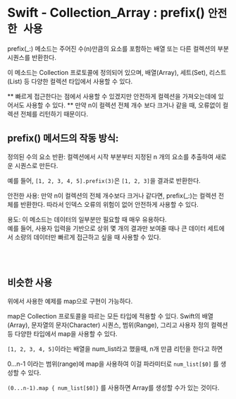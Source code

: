 # Swift - Collection_Array : prefix() `안전한 사용`

prefix(_:) 메소드는 주어진 수(n)만큼의 요소를 포함하는 배열 또는 다른 컬렉션의 부분 시퀀스를 반환한다.  

이 메소드는 Collection 프로토콜에 정의되어 있으며, 배열(Array), 세트(Set), 리스트(List) 등 다양한 컬렉션 타입에서 사용할 수 있다.  

** 빠르게 접근한다는 점에서 사용할 수 있겠지만 안전하게 컬렉션을 가져오는데에 있어서도 사용할 수 있다. **
만약 n이 컬렉션 전체 개수 보다 크거나 같을 때, 오류없이 컬렉션 전체를 리턴하기 때문이다. 



## prefix() 메서드의 작동 방식:
정의된 수의 요소 반환: 컬렉션에서 시작 부분부터 지정된 n 개의 요소를 추출하여 새로운 시퀀스로 만든다.  

예를 들어, `[1, 2, 3, 4, 5].prefix(3)`은 `[1, 2, 3]`을 결과로 반환한다.

안전한 사용: 만약 n이 컬렉션의 전체 개수보다 크거나 같다면, prefix(_:)는 컬렉션 전체를 반환한다. 따라서 인덱스 오류의 위험이 없어 안전하게 사용할 수 있다.

용도: 이 메소드는 데이터의 일부분만 필요할 때 매우 유용하다.  
예를 들어, 사용자 입력을 기반으로 상위 몇 개의 결과만 보여줄 때나 큰 데이터 세트에서 소량의 데이터만 빠르게 접근하고 싶을 때 사용할 수 있다.

<br><br>


## 비슷한 사용

위에서 사용한 예제를 map으로 구현이 가능하다. 

map은 Collection 프로토콜을 따르는 모든 타입에 적용할 수 있다. 
Swift의 배열(Array), 문자열의 문자(Character) 시퀀스, 범위(Range), 그리고 사용자 정의 컬렉션 등 다양한 타입에서 map을 사용할 수 있다.

 `[1, 2, 3, 4, 5]`이라는 배열을 num_list라고 했을때, n개 만큼 리턴을 한다고 하면
 
 0...n-1 이라는 범위(range)에 map을 사용하여 이걸 파라미터로 `num_list[$0]` 를 생성할 수 있다.
 
  
`(0...n-1).map { num_list[$0]}` 를 사용하면 Array를 생성할 수가 있는 것이다. 



